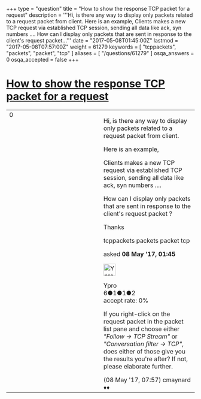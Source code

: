 +++
type = "question"
title = "How to show the response TCP packet for a request"
description = '''Hi, is there any way to display only packets related to a request packet from client.  Here is an example,  Clients makes a new TCP request via established TCP session, sending all data like ack, syn numbers .... How can I display only packets that are sent in response to the client&#x27;s request packet...'''
date = "2017-05-08T01:45:00Z"
lastmod = "2017-05-08T07:57:00Z"
weight = 61279
keywords = [ "tcppackets", "packets", "packet", "tcp" ]
aliases = [ "/questions/61279" ]
osqa_answers = 0
osqa_accepted = false
+++

<div class="headNormal">

# [How to show the response TCP packet for a request](/questions/61279/how-to-show-the-response-tcp-packet-for-a-request)

</div>

<div id="main-body">

<div id="askform">

<table id="question-table" style="width:100%;"><colgroup><col style="width: 50%" /><col style="width: 50%" /></colgroup><tbody><tr class="odd"><td style="width: 30px; vertical-align: top"><div class="vote-buttons"><span id="post-61279-upvote" class="ajax-command post-vote up" rel="nofollow" title="I like this post (click again to cancel)"> </span><div id="post-61279-score" class="post-score" title="current number of votes">0</div><span id="post-61279-downvote" class="ajax-command post-vote down" rel="nofollow" title="I dont like this post (click again to cancel)"> </span> <span id="favorite-mark" class="ajax-command favorite-mark" rel="nofollow" title="mark/unmark this question as favorite (click again to cancel)"> </span><div id="favorite-count" class="favorite-count"></div></div></td><td><div id="item-right"><div class="question-body"><p>Hi, is there any way to display only packets related to a request packet from client.</p><p>Here is an example,</p><p>Clients makes a new TCP request via established TCP session, sending all data like ack, syn numbers ....</p><p>How can I display only packets that are sent in response to the client's request packet ?</p><p>Thanks</p></div><div id="question-tags" class="tags-container tags"><span class="post-tag tag-link-tcppackets" rel="tag" title="see questions tagged &#39;tcppackets&#39;">tcppackets</span> <span class="post-tag tag-link-packets" rel="tag" title="see questions tagged &#39;packets&#39;">packets</span> <span class="post-tag tag-link-packet" rel="tag" title="see questions tagged &#39;packet&#39;">packet</span> <span class="post-tag tag-link-tcp" rel="tag" title="see questions tagged &#39;tcp&#39;">tcp</span></div><div id="question-controls" class="post-controls"></div><div class="post-update-info-container"><div class="post-update-info post-update-info-user"><p>asked <strong>08 May '17, 01:45</strong></p><img src="https://secure.gravatar.com/avatar/e4e30766980b23fe17e4982686a66b7c?s=32&amp;d=identicon&amp;r=g" class="gravatar" width="32" height="32" alt="Ypro&#39;s gravatar image" /><p><span>Ypro</span><br />
<span class="score" title="6 reputation points">6</span><span title="1 badges"><span class="badge1">●</span><span class="badgecount">1</span></span><span title="1 badges"><span class="silver">●</span><span class="badgecount">1</span></span><span title="2 badges"><span class="bronze">●</span><span class="badgecount">2</span></span><br />
<span class="accept_rate" title="Rate of the user&#39;s accepted answers">accept rate:</span> <span title="Ypro has no accepted answers">0%</span></p></div></div><div id="comments-container-61279" class="comments-container"><span id="61282"></span><div id="comment-61282" class="comment"><div id="post-61282-score" class="comment-score"></div><div class="comment-text"><p>If you right-click on the request packet in the packet list pane and choose either <em>"Follow -&gt; TCP Stream"</em> or <em>"Conversation filter -&gt; TCP"</em>, does either of those give you the results you're after? If not, please elaborate further.</p></div><div id="comment-61282-info" class="comment-info"><span class="comment-age">(08 May '17, 07:57)</span> <span class="comment-user userinfo">cmaynard ♦♦</span></div></div></div><div id="comment-tools-61279" class="comment-tools"></div><div class="clear"></div><div id="comment-61279-form-container" class="comment-form-container"></div><div class="clear"></div></div></td></tr></tbody></table>

</div>

</div>

